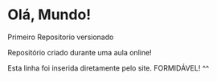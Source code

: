 # Olá, Mundo!
 Primeiro Repositorio versionado

Repositório criado durante uma aula online!

Esta linha foi inserida diretamente pelo site. FORMIDÁVEL! ^^
